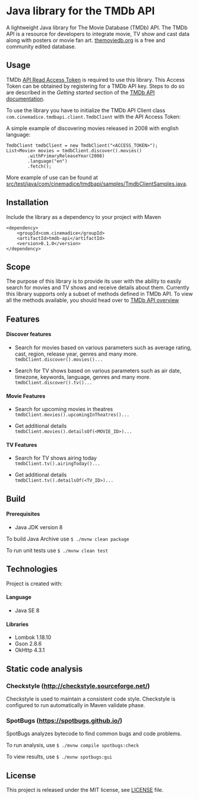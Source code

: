 # Java library for the TMDb API

A lightweight Java library for The Movie Database (TMDb) API. The TMDb API is a 
resource for developers to integrate movie, TV show and cast data along with 
posters or movie fan art. [themoviedb.org](https://www.themoviedb.org/) is a 
free and community edited database.

## Usage
TMDb [API Read Access Token](https://developers.themoviedb.org/4/getting-started/authorization) 
is required to use this library. This Access Token can be obtained by registering for 
a TMDb API key. Steps to do so are described in the *Getting started* section of the 
[TMDb API documentation](https://developers.themoviedb.org/3/getting-started/introduction).

To use the library you have to initialize the TMDb API Client class
`com.cinemadice.tmdbapi.client.TmdbClient` with the API Access Token:

A simple example of discovering movies released in 2008 with english language:  
```
TmdbClient tmdbClient = new TmdbClient("<ACCESS_TOKEN>");
List<Movie> movies = tmdbClient.discover().movies()
        .withPrimaryReleaseYear(2008)
        .language("en")
        .fetch();
```

More example of use can be found at [src/test/java/com/cinemadice/tmdbapi/samples/TmdbClientSamples.java](https://github.com/rpaluvee/tmdb-api/tree/master/src/test/java/com/cinemadice/tmdbapi/samples/TmdbClientSamples.java).

## Installation
Include the library as a dependency to your project with Maven  
```
<dependency>
    <groupId>com.cinemadice</groupId>
    <artifactId>tmdb-api</artifactId>
    <version>0.1.0</version>
</dependency>
```

## Scope

The purpose of this library is to provide its user with the ability to easily 
search for movies and TV shows and receive details about them. Currently this 
library supports only a subset of methods defined in TMDb API. To view all the 
methods available, you should head over to 
[TMDb API overview](https://www.themoviedb.org/documentation/api)

## Features

#### Discover features

* Search for movies based on various parameters such as average rating, 
cast, region, release year, genres and many more.  
`tmdbClient.discover().movies()...`  

* Search for TV shows based on various parameters such as air date, 
timezone, keywords, language, genres and many more.  
`tmdbClient.discover().tv()...`

#### Movie Features

* Search for upcoming movies in theatres  
`tmdbClient.movies().upcomingInTheatres()...`

* Get additional details  
`tmdbClient.movies().detailsOf(<MOVIE_ID>)...`

#### TV Features

* Search for TV shows airing today  
`tmdbClient.tv().airingToday()...`

* Get additional details  
`tmdbClient.tv().detailsOf(<TV_ID>)...`

## Build

#### Prerequisites
  * Java JDK version 8

To build Java Archive use `$ ./mvnw clean package`

To run unit tests use `$ ./mvnw clean test`

## Technologies

Project is created with:  

#### Language
  * Java SE 8

#### Libraries
  * Lombok 1.18.10
  * Gson 2.8.6
  * OkHttp 4.3.1

## Static code analysis

### Checkstyle (http://checkstyle.sourceforge.net/)
Checkstyle is used to maintain a consistent code style.
Checkstyle is configured to run automatically in Maven validate phase.

### SpotBugs (https://spotbugs.github.io/)
SpotBugs analyzes bytecode to find common bugs and code problems.  

To run analysis, use `$ ./mvnw compile spotbugs:check`

To view results, use `$ ./mvnw spotbugs:gui`

## License
This project is released under the MIT license, see [LICENSE](LICENSE) file.
